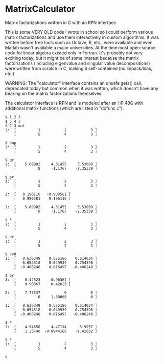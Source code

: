 # MatrixCalculator
Matrix factorizations written in C with an RPN interface

This is some VERY OLD code I wrote in school so I could perform various matrix factorizations and use them interactively in custom algorithms.
It was written before free tools such as Octave, R, etc., were available and even Matlab wasn't available a major universities.
At the time most open-source code for linear algebra existed only in Fortran.
It's probably not very exciting today, but it might be of some interest because the matrix factorizations
(including eigenvalue and singular value decompositions) were written from scratch in C, making it self-contained (no linpack/blas, etc.)

WARNING: The "calculator" interface contains an unsafe gets() call, deprecated today but common when it was written,
which doesn't have any bearing on the matrix factorizations themselves.

The calculator interface is RPN and is modeled after an HP 48G with additional matrix functions (which are listed in "dofunc.c"):

```
$ 1 2 3
$ 5 4 3
$ 2 3 mat
1:  [          1           2           3 ]
    [          5           4           3 ]

$ dup
1:	[          1           2           3 ]
	[          5           4           3 ]

$ qr
1:	[    5.09902     4.31455     3.53009 ]
	[          0     -1.1767    -2.35339 ]

$ pr
3:	[          1           2           3 ]
	[          5           4           3 ]

2: 	[   0.196116   -0.980581 ]
	[   0.980581    0.196116 ]

1: 	[    5.09902     4.31455     3.53009 ]
	[          0     -1.1767    -2.35339 ]

$ *
1:	[          1           2           3 ]
	[          5           4           3 ]

$ dr
1:	[          1           2           3 ]
	[          5           4           3 ]

$ svd
1:	[   0.636349    0.575186    0.514024 ]
	[   0.654518   -0.049939   -0.754396 ]
	[  -0.408248    0.816497   -0.408248 ]

$ pr
3:	[    0.42823    -0.90367 ]
	[    0.90367     0.42823 ]

2: 	[    7.77337           0           0 ]
	[          0     1.89068           0 ]

1: 	[   0.636349    0.575186    0.514024 ]
	[   0.654518   -0.049939   -0.754396 ]
	[  -0.408248    0.816497   -0.408248 ]

$ *
1:	[    4.94658     4.47114      3.9957 ]
	[    1.23748  -0.0944186    -1.42632 ]

$ *
1:	[          1           2           3 ]
	[          5           4           3 ]

$ 
```
